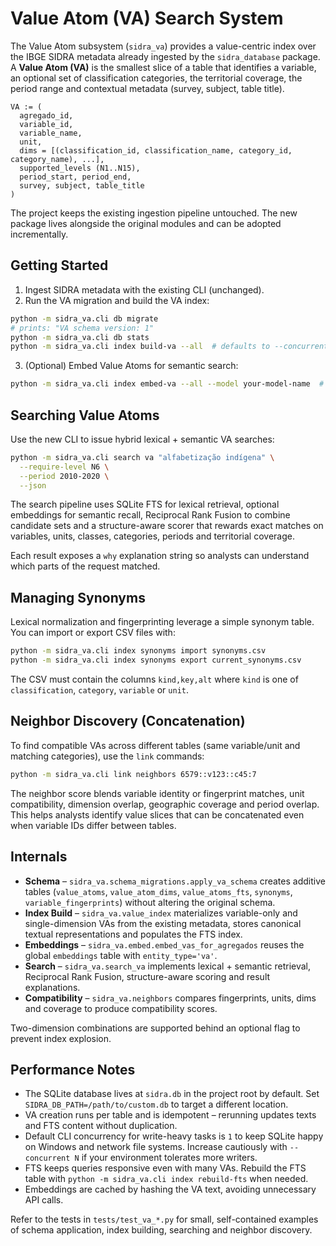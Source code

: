 # Value Atom (VA) Search System

The Value Atom subsystem (`sidra_va`) provides a value-centric index over the
IBGE SIDRA metadata already ingested by the `sidra_database` package. A **Value
Atom (VA)** is the smallest slice of a table that identifies a variable, an
optional set of classification categories, the territorial coverage, the period
range and contextual metadata (survey, subject, table title).

```
VA := (
  agregado_id,
  variable_id,
  variable_name,
  unit,
  dims = [(classification_id, classification_name, category_id, category_name), ...],
  supported_levels (N1..N15),
  period_start, period_end,
  survey, subject, table_title
)
```

The project keeps the existing ingestion pipeline untouched. The new package
lives alongside the original modules and can be adopted incrementally.

## Getting Started

1. Ingest SIDRA metadata with the existing CLI (unchanged).
2. Run the VA migration and build the VA index:

```bash
python -m sidra_va.cli db migrate
# prints: "VA schema version: 1"
python -m sidra_va.cli db stats
python -m sidra_va.cli index build-va --all  # defaults to --concurrent 1 for safe writes
```

3. (Optional) Embed Value Atoms for semantic search:

```bash
python -m sidra_va.cli index embed-va --all --model your-model-name  # defaults to --concurrent 1
```

## Searching Value Atoms

Use the new CLI to issue hybrid lexical + semantic VA searches:

```bash
python -m sidra_va.cli search va "alfabetização indígena" \
  --require-level N6 \
  --period 2010-2020 \
  --json
```

The search pipeline uses SQLite FTS for lexical retrieval, optional embeddings
for semantic recall, Reciprocal Rank Fusion to combine candidate sets and a
structure-aware scorer that rewards exact matches on variables, units, classes,
categories, periods and territorial coverage.

Each result exposes a `why` explanation string so analysts can understand which
parts of the request matched.

## Managing Synonyms

Lexical normalization and fingerprinting leverage a simple synonym table. You
can import or export CSV files with:

```bash
python -m sidra_va.cli index synonyms import synonyms.csv
python -m sidra_va.cli index synonyms export current_synonyms.csv
```

The CSV must contain the columns `kind,key,alt` where `kind` is one of
`classification`, `category`, `variable` or `unit`.

## Neighbor Discovery (Concatenation)

To find compatible VAs across different tables (same variable/unit and matching
categories), use the `link` commands:

```bash
python -m sidra_va.cli link neighbors 6579::v123::c45:7
```

The neighbor score blends variable identity or fingerprint matches, unit
compatibility, dimension overlap, geographic coverage and period overlap. This
helps analysts identify value slices that can be concatenated even when variable
IDs differ between tables.

## Internals

* **Schema** – `sidra_va.schema_migrations.apply_va_schema` creates additive
  tables (`value_atoms`, `value_atom_dims`, `value_atoms_fts`, `synonyms`,
  `variable_fingerprints`) without altering the original schema.
* **Index Build** – `sidra_va.value_index` materializes variable-only and
  single-dimension VAs from the existing metadata, stores canonical textual
  representations and populates the FTS index.
* **Embeddings** – `sidra_va.embed.embed_vas_for_agregados` reuses the global
  `embeddings` table with `entity_type='va'`.
* **Search** – `sidra_va.search_va` implements lexical + semantic retrieval,
  Reciprocal Rank Fusion, structure-aware scoring and result explanations.
* **Compatibility** – `sidra_va.neighbors` compares fingerprints, units, dims
  and coverage to produce compatibility scores.

Two-dimension combinations are supported behind an optional flag to prevent
index explosion.

## Performance Notes

* The SQLite database lives at `sidra.db` in the project root by default. Set
  `SIDRA_DB_PATH=/path/to/custom.db` to target a different location.
* VA creation runs per table and is idempotent – rerunning updates texts and FTS
  content without duplication.
* Default CLI concurrency for write-heavy tasks is `1` to keep SQLite happy on
  Windows and network file systems. Increase cautiously with
  `--concurrent N` if your environment tolerates more writers.
* FTS keeps queries responsive even with many VAs. Rebuild the FTS table with
  `python -m sidra_va.cli index rebuild-fts` when needed.
* Embeddings are cached by hashing the VA text, avoiding unnecessary API calls.

Refer to the tests in `tests/test_va_*.py` for small, self-contained examples of
schema application, index building, searching and neighbor discovery.
